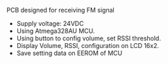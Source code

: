 PCB designed for receiving FM signal
- Supply voltage: 24VDC
- Using Atmega328AU MCU.
- Using button to config volume, set RSSI threshold.
- Display Volume, RSSI, configuration on LCD 16x2.
- Save setting data on EEROM of MCU
